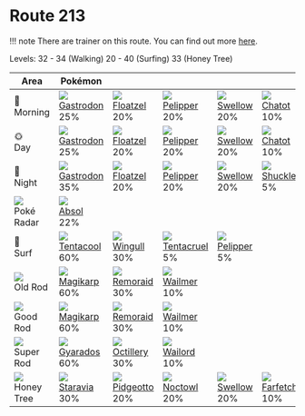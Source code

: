 # Route 213

!!! note
    There are trainer on this route. You can find out more [here](../../trainer_pokemon/route_213/).

Levels: 32 - 34 (Walking) 20 - 40 (Surfing) 33 (Honey Tree)

Area                           | Pokémon                           | &nbsp;                            | &nbsp;                            | &nbsp;                            | &nbsp;                            | &nbsp;
---                            | ---                               | ---                               | ---                               | ---                               | ---                               | ---
🌅<br>Morning                   | ![][423]<br> [Gastrodon]<br> 25% | ![][419]<br> [Floatzel]<br> 20%  | ![][279]<br> [Pelipper]<br> 20%  | ![][277]<br> [Swellow]<br> 20%   | ![][441]<br> [Chatot]<br> 10%    | ![][213]<br> [Shuckle]<br> 5%
🌞<br>Day                       | ![][423]<br> [Gastrodon]<br> 25% | ![][419]<br> [Floatzel]<br> 20%  | ![][279]<br> [Pelipper]<br> 20%  | ![][277]<br> [Swellow]<br> 20%   | ![][441]<br> [Chatot]<br> 10%    | ![][213]<br> [Shuckle]<br> 5%
🌙<br>Night                     | ![][423]<br> [Gastrodon]<br> 35% | ![][419]<br> [Floatzel]<br> 20%  | ![][279]<br> [Pelipper]<br> 20%  | ![][277]<br> [Swellow]<br> 20%   | ![][213]<br> [Shuckle]<br> 5%
![][poke-radar]<br> Poké Radar | ![][359]<br> [Absol]<br> 22%
🌊<br> Surf                     | ![][072]<br> [Tentacool]<br> 60% | ![][278]<br> [Wingull]<br> 30%   | ![][073]<br> [Tentacruel]<br> 5% | ![][279]<br> [Pelipper]<br> 5%
![][old-rod]<br> Old Rod       | ![][129]<br> [Magikarp]<br> 60%  | ![][223]<br> [Remoraid]<br> 30%  | ![][320]<br> [Wailmer]<br> 10%
![][good-rod]<br> Good Rod     | ![][129]<br> [Magikarp]<br> 60%  | ![][223]<br> [Remoraid]<br> 30%  | ![][320]<br> [Wailmer]<br> 10%
![][super-rod]<br> Super Rod   | ![][130]<br> [Gyarados]<br> 60%  | ![][224]<br> [Octillery]<br> 30% | ![][321]<br> [Wailord]<br> 10%
![][honey]<br> Honey Tree      | ![][397]<br> [Staravia]<br> 30%  | ![][017]<br> [Pidgeotto]<br> 20% | ![][164]<br> [Noctowl]<br> 20%   | ![][277]<br> [Swellow]<br> 20%   | ![][083]<br> [Farfetch'd]<br> 10%


[Pidgeotto]: ../../pokemon_changes/017/
[Tentacool]: ../../pokemon_changes/072/
[Tentacruel]: ../../pokemon_changes/073/
[Farfetch'd]: ../../pokemon_changes/083/
[Magikarp]: ../../pokemon_changes/129/
[Gyarados]: ../../pokemon_changes/130/
[Noctowl]: ../../pokemon_changes/164/
[Shuckle]: ../../pokemon_changes/213/
[Remoraid]: ../../pokemon_changes/223/
[Octillery]: ../../pokemon_changes/224/
[Swellow]: ../../pokemon_changes/277/
[Wingull]: ../../pokemon_changes/278/
[Pelipper]: ../../pokemon_changes/279/
[Wailmer]: ../../pokemon_changes/320/
[Wailord]: ../../pokemon_changes/321/
[Absol]: ../../pokemon_changes/359/
[Staravia]: ../../pokemon_changes/397/
[Floatzel]: ../../pokemon_changes/419/
[Gastrodon]: ../../pokemon_changes/423/
[Chatot]: ../../pokemon_changes/441/
[good-rod]: ../img/items/good-rod.png
[honey]: ../img/items/honey.png
[old-rod]: ../img/items/old-rod.png
[poke-radar]: ../img/items/poke-radar.png
[super-rod]: ../img/items/super-rod.png
[017]: ../img/pokemon/017.png
[072]: ../img/pokemon/072.png
[073]: ../img/pokemon/073.png
[083]: ../img/pokemon/083.png
[129]: ../img/pokemon/129.png
[130]: ../img/pokemon/130.png
[164]: ../img/pokemon/164.png
[213]: ../img/pokemon/213.png
[223]: ../img/pokemon/223.png
[224]: ../img/pokemon/224.png
[277]: ../img/pokemon/277.png
[278]: ../img/pokemon/278.png
[279]: ../img/pokemon/279.png
[320]: ../img/pokemon/320.png
[321]: ../img/pokemon/321.png
[359]: ../img/pokemon/359.png
[397]: ../img/pokemon/397.png
[419]: ../img/pokemon/419.png
[423]: ../img/pokemon/423.png
[441]: ../img/pokemon/441.png
